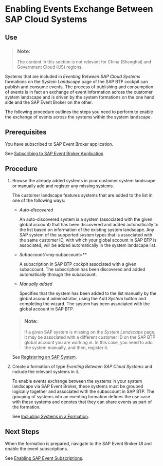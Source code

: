 <!-- loio15922463e5a54538857795316eb4d997 -->

# Enabling Events Exchange Between SAP Cloud Systems



<a name="loio15922463e5a54538857795316eb4d997__section_kbh_41c_dwb"/>

## Use

> ### Note:  
> The content in this section is not relevant for China \(Shanghai\) and Government Cloud \(US\) regions.

Systems that are included in *Eventing Between SAP Cloud Systems* formations on the *System Landscape* page of the SAP BTP cockpit can publish and consume events. The process of publishing and consumption of events is in fact an exchange of event information across the customer system landscape and is driven by the system formations on the one hand side and the SAP Event Broker on the other.

The following procedure outlines the steps you need to perform to enable the exchange of events across the systems within the system landscape.



<a name="loio15922463e5a54538857795316eb4d997__section_znb_p1c_dwb"/>

## Prerequisites

You have subscribed to SAP Event Broker application.

See [Subscribing to SAP Event Broker Application](https://help.sap.com/docs/SAP_EMKS/19cb7423096b476d940924799c9e8f5a/53f34cca6bf74610836585e6af9b3745.html).



<a name="loio15922463e5a54538857795316eb4d997__section_v4q_p1c_dwb"/>

## Procedure

1.  Browse the already added systems in your customer system landscape or manually add and register any missing systems.

    The customer landscape features systems that are added to the list in one of the following ways:

    -   *Auto-discovered*

        An auto-discovered system is a system \(associated with the given global account\) that has been discovered and added automatically to the list based on information of the existing system landscape. Any SAP system of the supported system types that is associated with the same customer ID, with which your global account in SAP BTP is associated, will be added automatically in the system landscape list.

    -   *Subaccount/*<my-subaccount\>**

        A subscription in SAP BTP cockpit associated with a given subaccount. The subscription has been discovered and added automatically through the subaccount.

    -   *Manually added*

        Specifies that the system has been added to the list manually by the global account administrator, using the *Add System* button and completing the wizard. The system has been associated with the global account in SAP BTP.


    > ### Note:  
    > If a given SAP system is missing on the *System Landscape* page, it may be associated with a different customer ID on the SAP BTP global account you are working in. In this case, you need to add the system manually, and then, register it.

    See [Registering an SAP System](registering-an-sap-system-2ffdaff.md).

2.  Create a formation of type *Eventing Between SAP Cloud Systems* and include the relevant systems in it.

    To enable events exchange between the systems in your system landscape via SAP Event Broker, these systems must be grouped logically together and associated with the subaccount in SAP BTP. The grouping of systems into an eventing formation defines the use case with these systems and denotes that they can share events as part of the formation.

    See [Including Systems in a Formation](including-systems-in-a-formation-68b04fa.md).




<a name="loio15922463e5a54538857795316eb4d997__section_bbm_s3m_vvb"/>

## Next Steps

When the formation is prepared, navigate to the SAP Event Broker UI and enable the event subscriptions.

See [Enabling SAP Event Subscriptions](https://help.sap.com/docs/SAP_EMKS/19cb7423096b476d940924799c9e8f5a/e0b4046096524301ba1d738909368b9f.html).


